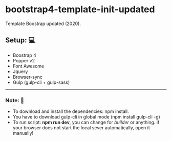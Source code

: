 # bootstrap4-template-init-updated
  Template Boostrap updated (2020). 
## Setup: :computer:
   - Boostrap 4
   - Popper v2
   - Font Awesome
   - Jquery
   - Browser-sync
   - Gulp (gulp-cli + gulp-sass)
---
### Note: :bookmark_tabs:
  - To download and install the dependencies: npm install.
  - You have to download gulp-cli in global mode (npm install gulp-cli -g) 
  - To run script: **npm run dev**, you can change for *builder* or anything. if your browser does not start the local sever automatically, open it manually!
